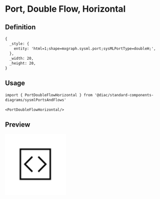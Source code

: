 # Port, Double Flow, Horizontal

## Definition

```
{
  _style: { 
    entity: 'html=1;shape=mxgraph.sysml.port;sysMLPortType=doubleH;',
  },
  _width: 20,
  _height: 20,
}
```

## Usage

```
import { PortDoubleFlowHorizontal } from '@diac/standard-components-diagrams/sysmlPortsAndFlows'

<PortDoubleFlowHorizontal/>
```

## Preview

<img src="./port-double-flow-horizontal.png" width="200"/>
